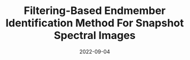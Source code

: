 ---
title: "Filtering-Based Endmember Identification Method For Snapshot Spectral Images"
collection: publications
category: "International Conferences with Proceedings"
permalink: /publication/2022-06-01-filtering-based-endmember-identification-method-for-snapshot-spectral-images
excerpt: 'This paper introduces a method for filtering-based endmember identification in snapshot spectral imaging, focusing on advancements in signal processing and image restoration techniques.'
date: 2022-09-04
venue: '2022 12th Workshop on Hyperspectral Imaging and Signal Processing: Evolution in Remote Sensing (WHISPERS)'
slidesurl: ''  # Add URL if slides or presentation materials are available
paperurl: 'https://ieeexplore.ieee.org/document/9955128'  # Add URL if the paper is available online
citation: 'Abbas, Kinan, Puigt, Matthieu, Delmaire, Gilles, and Roussel, Gilles. (2022). &quot;Filtering-Based Endmember Identification Method For Snapshot Spectral Images.&quot; In <i>2022 12th Workshop on Hyperspectral Imaging and Signal Processing: Evolution in Remote Sensing (WHISPERS)</i>, pp. 1-5. IEEE. DOI: 10.1109/WHISPERS56178.2022.9955128.'

---